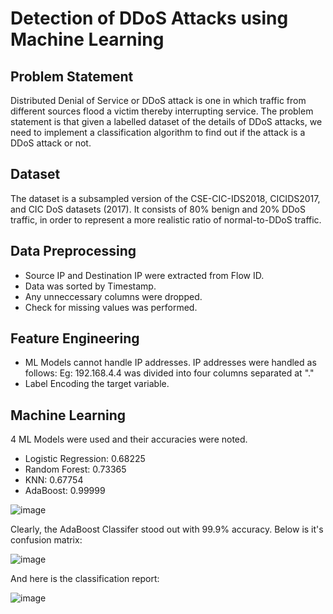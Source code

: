 # Detection of DDoS Attacks using Machine Learning

## Problem Statement

Distributed Denial of Service or DDoS attack is one in which traffic from different sources flood a victim thereby interrupting service. The problem statement is that given a labelled dataset of the details of DDoS attacks, we need to implement a classification algorithm to find out if the attack is a DDoS attack or not.

## Dataset

The dataset is a subsampled version of the CSE-CIC-IDS2018, CICIDS2017, and CIC DoS datasets (2017). It consists of 80% benign and 20% DDoS traffic, in order to represent a more realistic ratio of normal-to-DDoS traffic.

## Data Preprocessing

- Source IP and Destination IP were extracted from Flow ID.
- Data was sorted by Timestamp.
- Any unneccessary columns were dropped.
- Check for missing values was performed.

## Feature Engineering

- ML Models cannot handle IP addresses. IP addresses were handled as follows:
  Eg: 192.168.4.4 was divided into four columns separated at "."
- Label Encoding the target variable.

## Machine Learning

4 ML Models were used and their accuracies were noted.
- Logistic Regression: 0.68225
- Random Forest: 0.73365
- KNN: 0.67754
- AdaBoost: 0.99999

![image](https://user-images.githubusercontent.com/41315903/172191979-68503b45-53db-402d-a32a-4b8553fcdb2a.png)

Clearly, the AdaBoost Classifer stood out with 99.9% accuracy. Below is it's confusion matrix:

![image](https://user-images.githubusercontent.com/41315903/172192168-6442e3a7-3b40-4e96-ae6d-09de6544ef3b.png)

And here is the classification report:

![image](https://user-images.githubusercontent.com/41315903/172200284-66351563-11de-46e0-be1d-464b9205b828.png)

